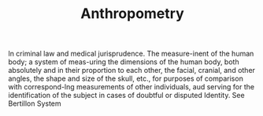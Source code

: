---
title: Anthropometry
letter: A
permalink: "/definitions/bld-anthropometry.html"
body: ln criminal law and medical jurisprudence. The measure-inent of the human body;
  a system of meas-uring the dimensions of the human body, both absolutely and in
  their proportion to each other, the facial, cranial, and other angles, the shape
  and size of the skull, etc., for purposes of comparison with correspond-lng measurements
  of other individuals, aud serving for the identification of the subject in cases
  of doubtful or disputed Identity. See Bertillon System
published_at: '2018-07-07'
source: Black's Law Dictionary 2nd Ed (1910)
layout: post
---
